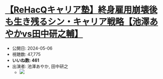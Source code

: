 # [【ReHacQキャリア塾】終身雇用崩壊後も生き残るシン・キャリア戦略【池澤あやかvs田中研之輔】](https://www.youtube.com/watch?v=98tCQmtrdh4)
-   公開日: 2024-05-06
-   視聴数: 47,775
-   **いいね数: 461**
-   出演者: 池澤あやか, 田中研之
    - [![](https://img.youtube.com/vi/98tCQmtrdh4/hqdefault.jpg)](https://www.youtube.com/watch?v=98tCQmtrdh4)
